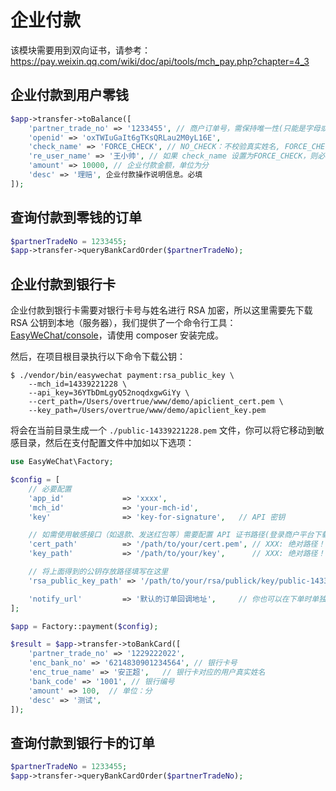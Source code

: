 # 企业付款

该模块需要用到双向证书，请参考：https://pay.weixin.qq.com/wiki/doc/api/tools/mch_pay.php?chapter=4_3

## 企业付款到用户零钱

```php
$app->transfer->toBalance([
    'partner_trade_no' => '1233455', // 商户订单号，需保持唯一性(只能是字母或者数字，不能包含有符号)
    'openid' => 'oxTWIuGaIt6gTKsQRLau2M0yL16E',
    'check_name' => 'FORCE_CHECK', // NO_CHECK：不校验真实姓名, FORCE_CHECK：强校验真实姓名
    're_user_name' => '王小帅', // 如果 check_name 设置为FORCE_CHECK，则必填用户真实姓名
    'amount' => 10000, // 企业付款金额，单位为分
    'desc' => '理赔', 企业付款操作说明信息。必填
]);
```

## 查询付款到零钱的订单

```php
$partnerTradeNo = 1233455;
$app->transfer->queryBankCardOrder($partnerTradeNo);
```


## 企业付款到银行卡

企业付款到银行卡需要对银行卡号与姓名进行 RSA 加密，所以这里需要先下载 RSA 公钥到本地（服务器），我们提供了一个命令行工具：[EasyWeChat/console](https://github.com/EasyWeChat/console)，请使用 composer 安装完成。

然后，在项目根目录执行以下命令下载公钥：

```shell
$ ./vendor/bin/easywechat payment:rsa_public_key \
    --mch_id=14339221228 \
    --api_key=36YTbDmLgyQ52noqdxgwGiYy \
    --cert_path=/Users/overtrue/www/demo/apiclient_cert.pem \
    --key_path=/Users/overtrue/www/demo/apiclient_key.pem
```

将会在当前目录生成一个 `./public-14339221228.pem` 文件，你可以将它移动到敏感目录，然后在支付配置文件中加如以下选项：

```php
use EasyWeChat\Factory;

$config = [
    // 必要配置
    'app_id'             => 'xxxx',
    'mch_id'             => 'your-mch-id',
    'key'                => 'key-for-signature',   // API 密钥

    // 如需使用敏感接口（如退款、发送红包等）需要配置 API 证书路径(登录商户平台下载 API 证书)
    'cert_path'          => '/path/to/your/cert.pem', // XXX: 绝对路径！！！！
    'key_path'           => '/path/to/your/key',      // XXX: 绝对路径！！！！

    // 将上面得到的公钥存放路径填写在这里
    'rsa_public_key_path' => '/path/to/your/rsa/publick/key/public-14339221228.pem',

    'notify_url'         => '默认的订单回调地址',     // 你也可以在下单时单独设置来想覆盖它
];

$app = Factory::payment($config);
```

```php
$result = $app->transfer->toBankCard([
    'partner_trade_no' => '1229222022',
    'enc_bank_no' => '6214830901234564', // 银行卡号
    'enc_true_name' => '安正超',   // 银行卡对应的用户真实姓名
    'bank_code' => '1001', // 银行编号
    'amount' => 100,  // 单位：分
    'desc' => '测试',
]);

```

## 查询付款到银行卡的订单

```php
$partnerTradeNo = 1233455;
$app->transfer->queryBankCardOrder($partnerTradeNo);
```

